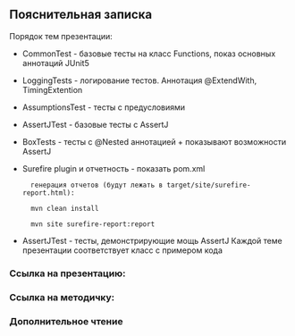 ## Пояснительная записка

Порядок тем презентации:
+ CommonTest - базовые тесты на класс Functions, показ основных аннотаций JUnit5
+ LoggingTests - логирование тестов. Аннотация @ExtendWith, TimingExtention
+ AssumptionsTest - тесты с предусловиями
+ AssertJTest - базовые тесты с AssertJ 
+ BoxTests - тесты с @Nested аннотацией + показывают возможности AssertJ
+ Surefire plugin и отчетность - показать pom.xml

        генерация отчетов (будут лежать в target/site/surefire-report.html):

        mvn clean install 

        mvn site surefire-report:report

+ AssertJTest - тесты, демонстрирующие мощь AssertJ
Каждой теме презентации соответствует класс с примером кода



### Ссылка на презентацию:

### Ссылка на методичку: 

### Дополнительное чтение
